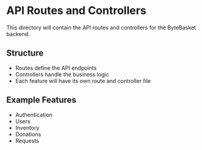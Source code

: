 # API Routes and Controllers

This directory will contain the API routes and controllers for the ByteBasket backend.

## Structure

- Routes define the API endpoints
- Controllers handle the business logic
- Each feature will have its own route and controller file

## Example Features

- Authentication
- Users
- Inventory
- Donations
- Requests
